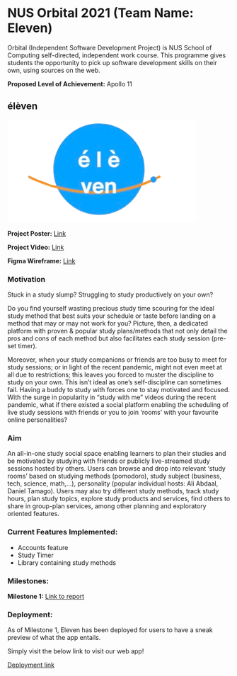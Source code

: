 # NUS Orbital 2021 (Team Name: Eleven)

Orbital (Independent Software Development Project) is NUS School of Computing self-directed, independent work course. This programme gives students the opportunity to pick up software development skills on their own, using sources on the web.

**Proposed Level of Achievement:** Apollo 11

## élèven

<img src="https://github.com/KT27Learn/Team-Eleven/blob/main/react-frontend/src/Eleven-Logo-final.png">

**Project Poster:** [Link](https://drive.google.com/file/d/1J1SoVspMIXbZ-RvnQqcPzP4JZLPl35zY/view?usp=sharing)

**Project Video:** [Link](https://drive.google.com/file/d/18064WwVSaaAyCNyc7yFvNzAebwFeAjoj/view?usp=sharing)

**Figma Wireframe:** [Link](https://www.figma.com/proto/qjk1LKUYCKJ9ps3xKnu61B/Orbital-Eleven?node-id=4%3A2&scaling=min-zoom&page-id=0%3A1)

### Motivation 
Stuck in a study slump? Struggling to study productively on your own?

Do you find yourself wasting precious study time scouring for the ideal study method that best suits your schedule or taste before landing on a method that may or may not work for you? Picture, then, a dedicated platform with proven & popular study plans/methods that not only detail the pros and cons of each method but also facilitates each study session (pre-set timer).

Moreover, when your study companions or friends are too busy to meet for study sessions; or in light of the recent pandemic, might not even meet at all due to restrictions; this leaves you forced to muster the discipline to study on your own. This isn’t ideal as one’s self-discipline can sometimes fail. Having a buddy to study with forces one to stay motivated and focused. With the surge in popularity in “study with me” videos during the recent pandemic, what if there existed a social platform enabling the scheduling of live study sessions with friends or you to join ‘rooms’ with your favourite online personalities?

### Aim

An all-in-one study social space enabling learners to plan their studies and be motivated by studying with friends or publicly live-streamed study sessions hosted by others. Users can browse and drop into relevant ‘study rooms’ based on studying methods (pomodoro), study subject (business, tech, science, math,...), personality (popular individual hosts: Ali Abdaal, Daniel Tamago). Users may also try different study methods, track study hours, plan study topics, explore study products and services, find others to share in group-plan services, among other planning and exploratory oriented features. 

### Current Features Implemented:
* Accounts feature
* Study Timer
* Library containing study methods

### Milestones:

**Milestone 1:** [Link to report](https://docs.google.com/document/d/1S_jRJ7nAw3r9DfxrVbhVZ2AA6zKMEGAQ6c4-XBwGQMc/edit?usp=sharing)

### Deployment:

As of Milestone 1, Eleven has been deployed for users to have a sneak preview of what the app entails.

Simply visit the below link to visit our web app!

[Deployment link]()
